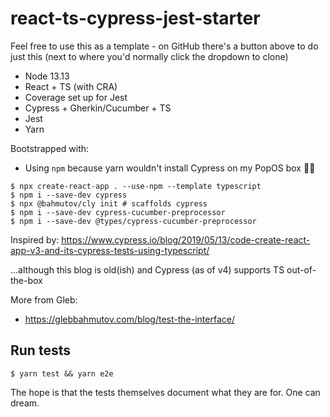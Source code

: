 # react-ts-cypress-jest-starter

Feel free to use this as a template - on GitHub there's a button above to do just this (next to where you'd normally click the dropdown to clone)

- Node 13.13
- React + TS (with CRA)
- Coverage set up for Jest
- Cypress + Gherkin/Cucumber + TS
- Jest
- Yarn

Bootstrapped with:

- Using `npm` because yarn wouldn't install Cypress on my PopOS box :man_shrugging:

```
$ npx create-react-app . --use-npm --template typescript
$ npm i --save-dev cypress
$ npx @bahmutov/cly init # scaffolds cypress
$ npm i --save-dev cypress-cucumber-preprocessor
$ npm i --save-dev @types/cypress-cucumber-preprocessor
```

Inspired by: https://www.cypress.io/blog/2019/05/13/code-create-react-app-v3-and-its-cypress-tests-using-typescript/

...although this blog is old(ish) and Cypress (as of v4) supports TS out-of-the-box

More from Gleb:

- https://glebbahmutov.com/blog/test-the-interface/

## Run tests

```
$ yarn test && yarn e2e
```

The hope is that the tests themselves document what they are for. One can dream.
